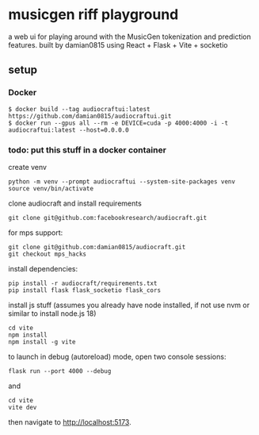 # musicgen riff playground

a web ui for playing around with the MusicGen tokenization and prediction features. built by damian0815 using React + Flask + Vite + socketio

## setup

### Docker

```shell
$ docker build --tag audiocraftui:latest https://github.com/damian0815/audiocraftui.git
$ docker run --gpus all --rm -e DEVICE=cuda -p 4000:4000 -i -t audiocraftui:latest --host=0.0.0.0
```

### todo: put this stuff in a docker container

create venv
```shell
python -m venv --prompt audiocraftui --system-site-packages venv 
source venv/bin/activate
```

clone audiocraft and install requirements
```shell
git clone git@github.com:facebookresearch/audiocraft.git
```
for mps support:
```shell
git clone git@github.com:damian0815/audiocraft.git
git checkout mps_hacks
```

install dependencies:
```shell
pip install -r audiocraft/requirements.txt
pip install flask flask_socketio flask_cors
```

install js stuff (assumes you already have node installed, if not use nvm or similar to install node.js 18)
```shell
cd vite
npm install
npm install -g vite
```

to launch in debug (autoreload) mode, open two console sessions:

```shell
flask run --port 4000 --debug
```

and

```shell
cd vite
vite dev
```

then navigate to [http://localhost:5173](http://localhost:5173).

